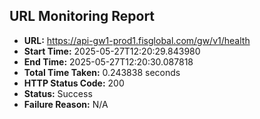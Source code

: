 ## URL Monitoring Report

- **URL:** https://api-gw1-prod1.fisglobal.com/gw/v1/health
- **Start Time:** 2025-05-27T12:20:29.843980
- **End Time:** 2025-05-27T12:20:30.087818
- **Total Time Taken:** 0.243838 seconds
- **HTTP Status Code:** 200
- **Status:** Success
- **Failure Reason:** N/A
